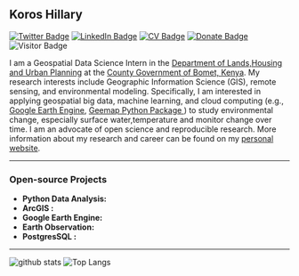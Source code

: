 ##  Koros Hillary


[![Twitter Badge](https://img.shields.io/twitter/follow/kipngeno_koros?style=social)](https://twitter.com/kipngeno_koros)
[![LinkedIn Badge](https://img.shields.io/badge/My-LinkedIn-blue)](https://www.linkedin.com/in/hillarykoros/)
[![CV Badge](https://img.shields.io/badge/My-CV-critical)](https://hillarykoros.github.io/docs/Resume.docx)
[![Donate Badge](https://img.shields.io/badge/Donate-Buy%20me%20a%20coffee-yellowgreen.svg)](https://www.buymeacoffee.com/hillarykoros)
![Visitor Badge](https://visitor-badge.laobi.icu/badge?page_id=HillaryKoros.HillaryKoros)

I am a Geospatial Data Science Intern in the [Department of Lands,Housing and Urban Planning](https://bomet.go.ke/landshousing-urban-planning/) at the [County Government of Bomet, Kenya](https://bomet.go.ke/). My research interests include Geographic Information Science (GIS), remote sensing, and environmental modeling. Specifically, I am interested in applying geospatial big data, machine learning, and cloud computing (e.g., [Google Earth Engine](https://earthengine.google.com/), [Geemap Python Package ](https://geemap.org/)) to study environmental change, especially surface water,temperature and monitor change over time. I am an advocate of open science and reproducible research. More information about my research and career can be found on my [personal website](https://hillarykoros.github.io/).

---

### Open-source Projects
- **Python Data Analysis:** 
- **ArcGIS :** 
- **Google Earth Engine:** 
- **Earth Observation:**
- **PostgresSQL :** 
---

![github stats](https://github-readme-stats.vercel.app/api?username=HillaryKoros&show_icons=true)
![Top Langs](https://github-readme-stats.vercel.app/api/top-langs/?username=HillaryKoros&langs_count=3&hide=javascript,go,html,css,tex)
